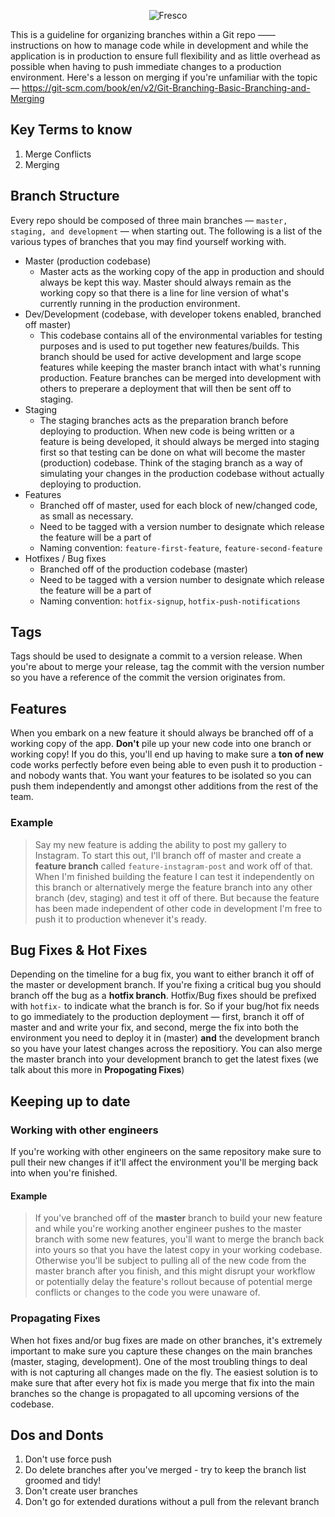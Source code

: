 <p align="center" >
  <img src="https://s3.amazonaws.com/com.fresconews.v2.prod/static/images/wordmark-transparent-git4.png" alt="Fresco" title="Fresco News">
</p>

This is a guideline for organizing branches within a Git repo —— instructions on how to manage code while in development and while the application is in production to ensure full flexibility and as little overhead as possible when having to push immediate changes to a production environment. Here's a lesson on merging if you're unfamiliar with the topic — https://git-scm.com/book/en/v2/Git-Branching-Basic-Branching-and-Merging

## Key Terms to know
1. Merge Conflicts
2. Merging

## Branch Structure
Every repo should be composed of three main branches — `master, staging, and development` — when starting out. The following is a list of the various types of branches that you may find yourself working with.
- Master (production codebase)
    - Master acts as the working copy of the app in production and should always be kept this way. Master should always remain as the working copy so that there is a line for line version of what's currently running in the production environment.
- Dev/Development (codebase, with developer tokens enabled, branched off master)
    - This codebase contains all of the environmental variables for testing purposes and is used to put together new features/builds. This branch should be used for active development and large scope features while keeping the master branch intact with what's running production. Feature branches can be merged into development with others to preperare a deployment that will then be sent off to staging.
- Staging
    - The staging branches acts as the preparation branch before deploying to production. When new code is being written or a feature is being developed, it should always be merged into staging first so that testing can be done on what will become the master (production) codebase. Think of the staging branch as a way of simulating your changes in the production codebase without actually deploying to production.
- Features
  - Branched off of master, used for each block of new/changed code, as small as necessary.
  - Need to be tagged with a version number to designate which release the feature will be a part of
  - Naming convention: `feature-first-feature`, `feature-second-feature`
- Hotfixes / Bug fixes
  - Branched off of the production codebase (master)
  - Need to be tagged with a version number to designate which release the feature will be a part of
  - Naming convention: `hotfix-signup`, `hotfix-push-notifications`

## Tags

Tags should be used to designate a commit to a version release. When you're about to merge your release, tag the commit with the version number so you have a reference of the commit the version originates from. 

## Features
When you embark on a new feature it should always be branched off of a working copy of the app. **Don't** pile up your new code into one branch or working copy! If you do this, you'll end up having to make sure a **ton of new** code works perfectly before even being able to even push it to production - and nobody wants that. You want your features to be isolated so you can push them independently and amongst other additions from the rest of the team.

### Example

> Say my new feature is adding the ability to post my gallery to Instagram. To start this out, I'll branch off of master and create a 
**feature branch** called `feature-instagram-post` and work off of that. When I'm finished building the feature I can test it independently on this branch or alternatively merge the feature branch into any other branch (dev, staging) and test it off of there. But because the 
feature has been made independent of other code in development I'm free to push it to production whenever it's ready.

## Bug Fixes & Hot Fixes
Depending on the timeline for a bug fix, you want to either branch it off of the master or development branch. If you're fixing a critical bug you should branch off the bug as a **hotfix branch**. Hotfix/Bug fixes should be prefixed with `hotfix-` to indicate what the branch is for. So if your bug/hot fix needs to go immediately to the production deployment — first, branch it off of master and and write your fix, and second, merge the fix into both the environment you need to deploy it in (master) **and** the development branch so you have your latest changes across the repositiory. You can also merge the master branch into your development branch to get the latest fixes (we talk about this more in **Propogating Fixes**)

## Keeping up to date

### Working with other engineers
If you're working with other engineers on the same repository make sure to pull their new changes if it'll affect the environment you'll be merging back into when you're finished.

#### Example
> If you've branched off of the **master** branch to build your new feature and while you're working another engineer pushes to the master 
branch with some new features, you'll want to merge the branch back into yours so that you have the latest copy in your working codebase. Otherwise you'll be  subject to pulling all of the new code from the master branch after you finish, and this might disrupt your workflow or potentially delay the feature's rollout because of potential merge conflicts or changes to the code you were unaware of.

### Propagating Fixes
When hot fixes and/or bug fixes are made on other branches, it's extremely important to make sure you capture these changes on the main branches (master, staging, development). One of the most troubling things to deal with is not capturing all changes made on the fly. The easiest solution is to make sure that after every hot fix is made you merge that fix into the main branches so the change is propagated to all upcoming versions of the codebase.

## Dos and Donts
1. Don't use force push
2. Do delete branches after you've merged - try to keep the branch list groomed and tidy!
3. Don't create user branches
4. Don't go for extended durations without a pull from the relevant branch
